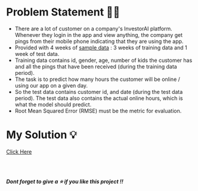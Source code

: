 # Problem Statement 🤔🤯

* There are a lot of customer on a company's InvestorAI platform. Whenever they login in the app and view anything, the company get pings from their mobile phone indicating that they are using the app. 
* Provided with 4 weeks of [sample data](https://github.com/AparGarg99/App_Usage_Prediction/tree/master/data) : 3 weeks of training data and 1 week of test data. 
* Training data contains id, gender, age, number of kids the customer has and all the pings that have been received (during the training data period). 
* The task is to predict how many hours the customer will be online / using our app on a given day. 
* So the test data contains customer id, and date (during the test data period). The test data also contains the actual online hours, which is what the model should predict.
* Root Mean Squared Error (RMSE) must be the metric for evaluation.

# My Solution 💡
[Click Here](https://github.com/AparGarg99/App_Usage_Prediction/blob/main/Solution.pdf)

<br>
<br>

***Dont forget to give a ⭐ if you like this project !!***

